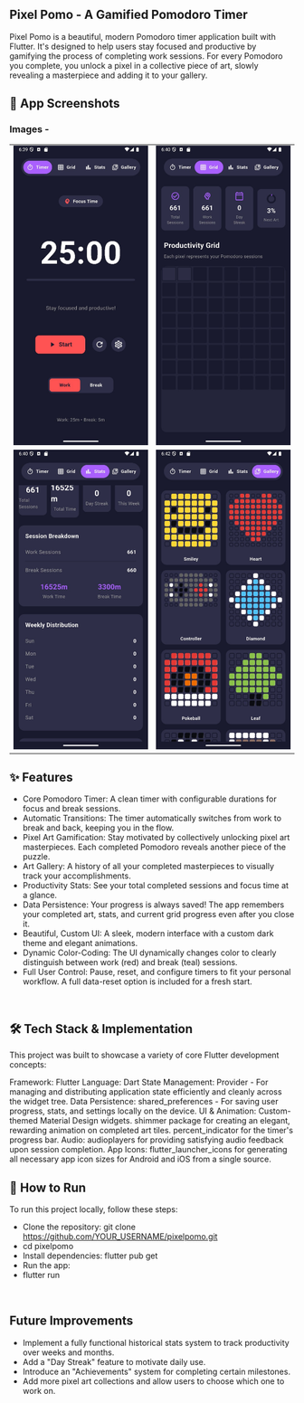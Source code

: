 ## Pixel Pomo - A Gamified Pomodoro Timer

Pixel Pomo is a beautiful, modern Pomodoro timer application built with Flutter. It's designed to help users stay focused and productive by gamifying the process of completing work sessions. For every Pomodoro you complete, you unlock a pixel in a collective piece of art, slowly revealing a masterpiece and adding it to your gallery.

## 📸 App Screenshots

### Images -
<table>
  <tr>
    <td>
      <img src="https://github.com/Dhiman-Ajay/PixelPomo/blob/master/timer.jpg" width="300">
    </td>
    <td>
      <img src="https://github.com/Dhiman-Ajay/PixelPomo/blob/master/grid.jpg" width="300">
    </td>
  </tr>
  <tr>
    <td>
      <img src="https://github.com/Dhiman-Ajay/PixelPomo/blob/master/stats.jpg" width="300">
    </td>
    <td>
      <img src="https://github.com/Dhiman-Ajay/PixelPomo/blob/master/gallery.jpg" width="300">
    </td>
  </tr>
</table>

## ✨ Features

- Core Pomodoro Timer: A clean timer with configurable durations for focus and break sessions.
- Automatic Transitions: The timer automatically switches from work to break and back, keeping you in the flow.
- Pixel Art Gamification: Stay motivated by collectively unlocking pixel art masterpieces. Each completed Pomodoro reveals another piece of the puzzle.
- Art Gallery: A history of all your completed masterpieces to visually track your accomplishments.
- Productivity Stats: See your total completed sessions and focus time at a glance.
- Data Persistence: Your progress is always saved! The app remembers your completed art, stats, and current grid progress even after you close it.
- Beautiful, Custom UI: A sleek, modern interface with a custom dark theme and elegant animations.
- Dynamic Color-Coding: The UI dynamically changes color to clearly distinguish between work (red) and break (teal) sessions.
- Full User Control: Pause, reset, and configure timers to fit your personal workflow. A full data-reset option is included for a fresh start.
<br>


## 🛠️ Tech Stack & Implementation
This project was built to showcase a variety of core Flutter development concepts:

Framework: Flutter
Language: Dart
State Management: Provider - For managing and distributing application state efficiently and cleanly across the widget tree.
Data Persistence: shared_preferences - For saving user progress, stats, and settings locally on the device.
UI & Animation:
Custom-themed Material Design widgets.
shimmer package for creating an elegant, rewarding animation on completed art tiles.
percent_indicator for the timer's progress bar.
Audio: audioplayers for providing satisfying audio feedback upon session completion.
App Icons: flutter_launcher_icons for generating all necessary app icon sizes for Android and iOS from a single source.
<br>

## 🚀 How to Run
To run this project locally, follow these steps:
- Clone the repository:
git clone https://github.com/YOUR_USERNAME/pixelpomo.git
- cd pixelpomo
- Install dependencies: flutter pub get
- Run the app:
- flutter run
<br>


## Future Improvements
- Implement a fully functional historical stats system to track productivity over weeks and months.
- Add a "Day Streak" feature to motivate daily use.
- Introduce an "Achievements" system for completing certain milestones.
- Add more pixel art collections and allow users to choose which one to work on.

  
